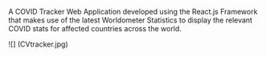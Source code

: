 A COVID Tracker Web Application developed using the React.js Framework that makes use of the latest Worldometer Statistics to display the relevant COVID stats for affected countries across the world.

![] (CVtracker.jpg)
